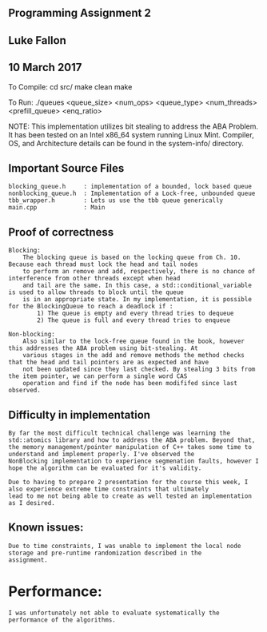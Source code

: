 ## Programming Assignment 2
## Luke Fallon
## 10 March 2017

To Compile:
  cd src/
  make clean
  make

To Run:
  ./queues <queue_size> <num_ops> <queue_type> <num_threads> <prefill_queue> <enq_ratio>

NOTE:
    This implementation utilizes bit stealing to address the ABA Problem. It has been 
    tested on an Intel x86_64 system running Linux Mint. 
    Compiler, OS, and Architecture details can be found in the system-info/ directory.
    
    
## Important Source Files
    blocking_queue.h     : implementation of a bounded, lock based queue
    nonblocking_queue.h  : Implementation of a Lock-free, unbounded queue
    tbb_wrapper.h        : Lets us use the tbb queue generically
    main.cpp             : Main
    
## Proof of correctness
    
    Blocking:
        The blocking queue is based on the locking queue from Ch. 10. Because each thread must lock the head and tail nodes
        to perform an remove and add, respectively, there is no chance of interference from other threads except when head 
        and tail are the same. In this case, a std::conditional_variable is used to allow threads to block until the queue
        is in an appropriate state. In my implementation, it is possible for the BlockingQueue to reach a deadlock if :
            1) The queue is empty and every thread tries to dequeue
            2) The queue is full and every thread tries to enqueue
        
    Non-blocking:
        Also similar to the lock-free queue found in the book, however this addresses the ABA problem using bit-stealing. At
        various stages in the add and remove methods the method checks that the head and tail pointers are as expected and have
        not been updated since they last checked. By stealing 3 bits from the item pointer, we can perform a single word CAS
        operation and find if the node has been modififed since last observed.
        
## Difficulty in implementation
    
    By far the most difficult technical challenge was learning the std::atomics library and how to address the ABA problem. Beyond that,
    the memory management/pointer manipulation of C++ takes some time to understand and implement properly. I've observed the
    NonBlocking implementation to experience segmenation faults, however I hope the algorithm can be evaluated for it's validity.
    
    Due to having to prepare 2 presentation for the course this week, I also experience extreme time constraints that ultimately
    lead to me not being able to create as well tested an implementation as I desired.
    
## Known issues:

    Due to time constraints, I was unable to implement the local node storage and pre-runtime randomization described in the 
    assignment. 
    
# Performance:
    
    I was unfortunately not able to evaluate systematically the performance of the algorithms.